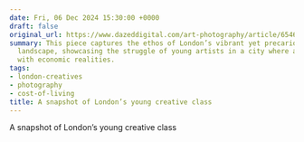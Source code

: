 ```yaml
---
date: Fri, 06 Dec 2024 15:30:00 +0000
draft: false
original_url: https://www.dazeddigital.com/art-photography/article/65464/1/max-lancaster-photographer-london-young-creatives-style-2024?utm_source=Link&utm_medium=Link&utm_campaign=RSSFeed&utm_term=a-snapshot-of-london-s-young-creative-class
summary: This piece captures the ethos of London’s vibrant yet precarious creative
  landscape, showcasing the struggle of young artists in a city where ambitions clash
  with economic realities.
tags:
- london-creatives
- photography
- cost-of-living
title: A snapshot of London’s young creative class
---
```


A snapshot of London’s young creative class